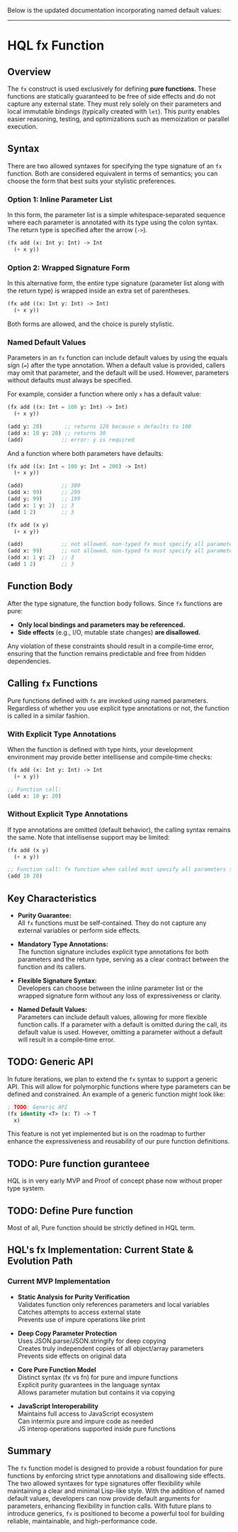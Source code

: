 Below is the updated documentation incorporating named default values:

---

# HQL fx Function

## Overview

The `fx` construct is used exclusively for defining **pure functions**. These
functions are statically guaranteed to be free of side effects and do not
capture any external state. They must rely solely on their parameters and local
immutable bindings (typically created with `let`). This purity enables easier
reasoning, testing, and optimizations such as memoization or parallel execution.

## Syntax

There are two allowed syntaxes for specifying the type signature of an `fx`
function. Both are considered equivalent in terms of semantics; you can choose
the form that best suits your stylistic preferences.

### Option 1: Inline Parameter List

In this form, the parameter list is a simple whitespace‑separated sequence where
each parameter is annotated with its type using the colon syntax. The return
type is specified after the arrow (`->`).

```lisp
(fx add (x: Int y: Int) -> Int
  (+ x y))
```

### Option 2: Wrapped Signature Form

In this alternative form, the entire type signature (parameter list along with
the return type) is wrapped inside an extra set of parentheses.

```lisp
(fx add ((x: Int y: Int) -> Int)
  (+ x y))
```

Both forms are allowed, and the choice is purely stylistic.

### Named Default Values

Parameters in an `fx` function can include default values by using the equals
sign (`=`) after the type annotation. When a default value is provided, callers
may omit that parameter, and the default will be used. However, parameters
without defaults must always be specified.

For example, consider a function where only `x` has a default value:

```lisp
(fx add ((x: Int = 100 y: Int) -> Int)
  (+ x y))

(add y: 20)       ;; returns 120 because x defaults to 100
(add x: 10 y: 20) ;; returns 30
(add)            ;; error: y is required
```

And a function where both parameters have defaults:

```lisp
(fx add ((x: Int = 100 y: Int = 200) -> Int)
  (+ x y))

(add)            ;; 300
(add x: 99)      ;; 299
(add y: 99)      ;; 199
(add x: 1 y: 2)  ;; 3
(add 1 2)        ;; 3
```

```lisp
(fx add (x y)
  (+ x y))

(add)            ;; not allowed. non-typed fx must specify all parameters
(add x: 99)      ;; not allowed. non-typed fx must specify all parameters
(add x: 1 y: 2)  ;; 3
(add 1 2)        ;; 3
```

## Function Body

After the type signature, the function body follows. Since `fx` functions are
pure:

- **Only local bindings and parameters may be referenced.**
- **Side effects** (e.g., I/O, mutable state changes) **are disallowed.**

Any violation of these constraints should result in a compile‑time error,
ensuring that the function remains predictable and free from hidden
dependencies.

## Calling `fx` Functions

Pure functions defined with `fx` are invoked using named parameters. Regardless
of whether you use explicit type annotations or not, the function is called in a
similar fashion.

### With Explicit Type Annotations

When the function is defined with type hints, your development environment may
provide better intellisense and compile‑time checks:

```lisp
(fx add (x: Int y: Int) -> Int
  (+ x y))

;; Function call:
(add x: 10 y: 20)
```

### Without Explicit Type Annotations

If type annotations are omitted (default behavior), the calling syntax remains
the same. Note that intellisense support may be limited:

```lisp
(fx add (x y)
  (+ x y))

;; Function call: fx function when called must specify all parameters since there is no type and named argument having default values.
(add 10 20)
```

## Key Characteristics

- **Purity Guarantee:**\
  All `fx` functions must be self‑contained. They do not capture any external
  variables or perform side effects.

- **Mandatory Type Annotations:**\
  The function signature includes explicit type annotations for both parameters
  and the return type, serving as a clear contract between the function and its
  callers.

- **Flexible Signature Syntax:**\
  Developers can choose between the inline parameter list or the wrapped
  signature form without any loss of expressiveness or clarity.

- **Named Default Values:**\
  Parameters can include default values, allowing for more flexible function
  calls. If a parameter with a default is omitted during the call, its default
  value is used. However, omitting a parameter without a default will result in
  a compile‑time error.

## TODO: Generic API

In future iterations, we plan to extend the `fx` syntax to support a generic
API. This will allow for polymorphic functions where type parameters can be
defined and constrained. An example of a generic function might look like:

```lisp
; TODO: Generic API
(fx identity <T> (x: T) -> T
  x)
```

This feature is not yet implemented but is on the roadmap to further enhance the
expressiveness and reusability of our pure function definitions.

## TODO: Pure function guranteee

HQL is in very early MVP and Proof of concept phase now without proper type
system.

## TODO: Define Pure function

Most of all, Pure function should be strictly defined in HQL term.

## HQL's fx Implementation: Current State & Evolution Path

### Current MVP Implementation

- **Static Analysis for Purity Verification**\
  Validates function only references parameters and local variables\
  Catches attempts to access external state\
  Prevents use of impure operations like print

- **Deep Copy Parameter Protection**\
  Uses JSON.parse/JSON.stringify for deep copying\
  Creates truly independent copies of all object/array parameters\
  Prevents side effects on original data

- **Core Pure Function Model**\
  Distinct syntax (fx vs fn) for pure and impure functions\
  Explicit purity guarantees in the language syntax\
  Allows parameter mutation but contains it via copying

- **JavaScript Interoperability**\
  Maintains full access to JavaScript ecosystem\
  Can intermix pure and impure code as needed\
  JS interop operations supported inside pure functions

## Summary

The `fx` function model is designed to provide a robust foundation for pure
functions by enforcing strict type annotations and disallowing side effects. The
two allowed syntaxes for type signatures offer flexibility while maintaining a
clear and minimal Lisp-like style. With the addition of named default values,
developers can now provide default arguments for parameters, enhancing
flexibility in function calls. With future plans to introduce generics, `fx` is
positioned to become a powerful tool for building reliable, maintainable, and
high-performance code.

